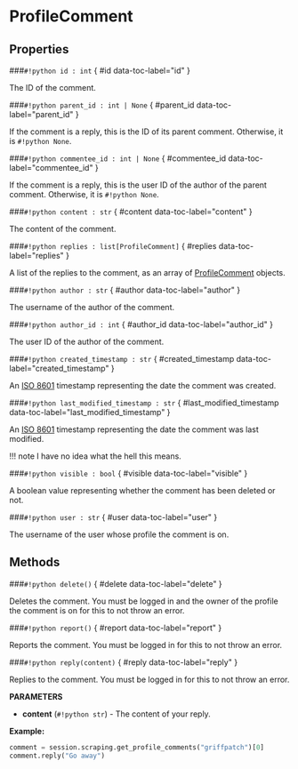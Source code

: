 # **ProfileComment**

## Properties

###`#!python id : int` { #id data-toc-label="id" }

The ID of the comment.

###`#!python parent_id : int | None` { #parent_id data-toc-label="parent_id" }

If the comment is a reply, this is the ID of its parent comment. Otherwise, it is `#!python None`.

###`#!python commentee_id : int | None` { #commentee_id data-toc-label="commentee_id" }

If the comment is a reply, this is the user ID of the author of the parent comment. Otherwise, it is `#!python None`.

###`#!python content : str` { #content data-toc-label="content" }

The content of the comment.

###`#!python replies : list[ProfileComment]` { #replies data-toc-label="replies" }

A list of the replies to the comment, as an array of [ProfileComment](../ProfileComment) objects.

###`#!python author : str` { #author data-toc-label="author" }

The username of the author of the comment.

###`#!python author_id : int` { #author_id data-toc-label="author_id" }

The user ID of the author of the comment.

###`#!python created_timestamp : str` { #created_timestamp data-toc-label="created_timestamp" }

An [ISO 8601](https://en.wikipedia.org/wiki/ISO_8601) timestamp representing the date the comment was created.

###`#!python last_modified_timestamp : str` { #last_modified_timestamp data-toc-label="last_modified_timestamp" }

An [ISO 8601](https://en.wikipedia.org/wiki/ISO_8601) timestamp representing the date the comment was last modified.

!!! note
    I have no idea what the hell this means.

###`#!python visible : bool` { #visible data-toc-label="visible" }

A boolean value representing whether the comment has been deleted or not.

###`#!python user : str` { #user data-toc-label="user" }

The username of the user whose profile the comment is on.

## Methods

###`#!python delete()` { #delete data-toc-label="delete" }

Deletes the comment. You must be logged in and the owner of the profile the comment is on for this to not throw an error.

###`#!python report()` { #report data-toc-label="report" }

Reports the comment. You must be logged in for this to not throw an error.

###`#!python reply(content)` { #reply data-toc-label="reply" 
}

Replies to the comment. You must be logged in for this to not throw an error.

**PARAMETERS**

- **content** (`#!python str`) - The content of your reply.

**Example:**

```python
comment = session.scraping.get_profile_comments("griffpatch")[0]
comment.reply("Go away")
```
